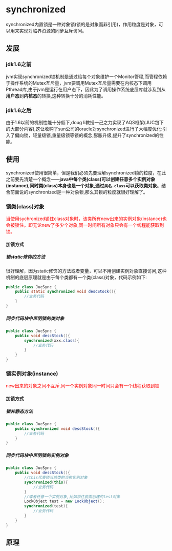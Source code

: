 # synchronized

synchronized内置锁是一种对象锁(锁的是对象而非引用)，作用粒度是对象，可以用来实现对临界资源的同步互斥访问。

## 发展

### jdk1.6之前

jvm实现synchronized锁机制是通过给每个对象维护一个Monitor管程,而管程依赖于操作系统的Mutex互斥量，jvm要调用Mutex互斥量需要在内核态下调用Pthread库,由于jvm是运行在用户态下，因此为了调用操作系统底层库就涉及到从**用户态**到**内核态**的转换,这种转换十分的消耗性能。

### jdk1.6之后

由于1.6以前的机制性能十分低下,doug li教授一己之力实现了AQS框架(JUC包下的大部分内容),这让收购了sun公司的oracle对synchronized进行了大幅度优化:引入了偏向锁，轻量级锁,重量级锁等锁的概念,膨胀升级,提升了synchronized的性能。

## 使用

synchronized使用很简单，但是我们必须先要理解synchronized锁的粒度，在此之前要先清楚一个概念——**java中每个类(class)可以创建任意多个实例对象(instance),同时类(class)本身也是一个对象,通过`类名.class`可以获取类对象**。结合前面说的synchronized是一种对象锁,那么其锁的粒度就很好理解了。

### 锁类(class)对象

<span style="color:red">当使用sychronized锁住class对象时，该类所有new出来的实例对象(instance)也会被锁住。即无论new了多少个对象,同一时间所有对象只会有一个线程能获取到锁。</span>

#### 加锁方式

##### 锁static修饰的方法

很好理解，因为static修饰的方法或者变量，可以不用创建实例对象直接访问,这种机制的底层原理就是由于每个类都有一个类(class)对象，代码示例如下:

```java
public class JucSync {
    public static synchronized void descStock(){
		//业务代码
    }
}
```

##### 同步代码块中声明锁的类对象

```java
public class JucSync {
    public void descStock(){
        synchronized(xxx.class){
            //业务代码
        }
    }
}
```

### 锁实例对象(instance)

<span style="color:red">new出来的对象之间不互斥,同一个实例对象同一时间只会有一个线程获取到锁</span>

#### 加锁方式

##### 锁非静态方法

```java
public class JucSync {
    public synchronized void descStock(){
		//业务代码
    }
}
```

##### 同步代码块中声明锁的实例对象

```java
public class JucSync {
    public void descStock(){
        //this代表锁当前类的当前实例对象
        synchronized(this){
			//业务代码
        }
        //或者任意一个实例对象,比如锁住前面创建的test对象
        LockObject test = new LockObject();
        synchronized(test){
			//业务代码
        }
    }
}
```

## 原理



